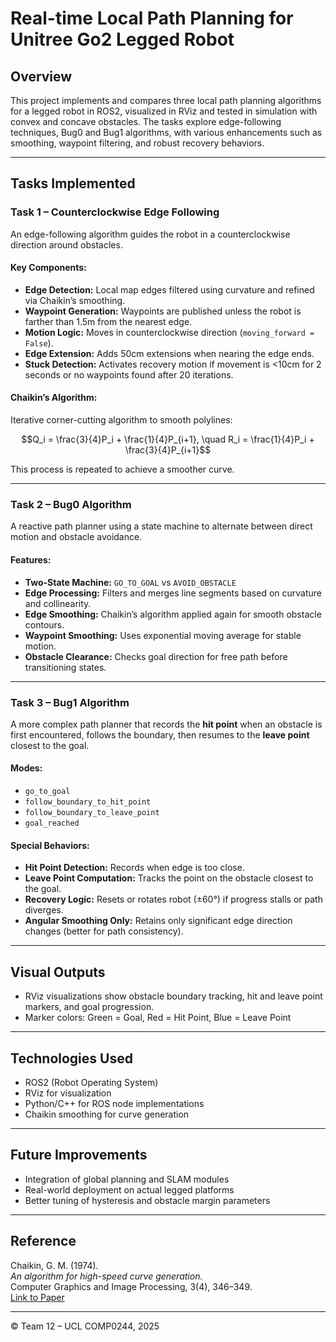 # Real-time Local Path Planning for Unitree Go2 Legged Robot

## Overview

This project implements and compares three local path planning algorithms for a legged robot in ROS2, visualized in RViz and tested in simulation with convex and concave obstacles. The tasks explore edge-following techniques, Bug0 and Bug1 algorithms, with various enhancements such as smoothing, waypoint filtering, and robust recovery behaviors.

---

## Tasks Implemented

### Task 1 – Counterclockwise Edge Following

An edge-following algorithm guides the robot in a counterclockwise direction around obstacles.

#### Key Components:
- **Edge Detection:** Local map edges filtered using curvature and refined via Chaikin’s smoothing.
- **Waypoint Generation:** Waypoints are published unless the robot is farther than 1.5m from the nearest edge.
- **Motion Logic:** Moves in counterclockwise direction (`moving_forward = False`).
- **Edge Extension:** Adds 50cm extensions when nearing the edge ends.
- **Stuck Detection:** Activates recovery motion if movement is <10cm for 2 seconds or no waypoints found after 20 iterations.

#### Chaikin’s Algorithm:
Iterative corner-cutting algorithm to smooth polylines:
```math
Q_i = \frac{3}{4}P_i + \frac{1}{4}P_{i+1}, \quad R_i = \frac{1}{4}P_i + \frac{3}{4}P_{i+1}
```
This process is repeated to achieve a smoother curve.

---

### Task 2 – Bug0 Algorithm

A reactive path planner using a state machine to alternate between direct motion and obstacle avoidance.

#### Features:
- **Two-State Machine:** `GO_TO_GOAL` vs `AVOID_OBSTACLE`
- **Edge Processing:** Filters and merges line segments based on curvature and collinearity.
- **Edge Smoothing:** Chaikin’s algorithm applied again for smooth obstacle contours.
- **Waypoint Smoothing:** Uses exponential moving average for stable motion.
- **Obstacle Clearance:** Checks goal direction for free path before transitioning states.

---

### Task 3 – Bug1 Algorithm

A more complex path planner that records the **hit point** when an obstacle is first encountered, follows the boundary, then resumes to the **leave point** closest to the goal.

#### Modes:
- `go_to_goal`
- `follow_boundary_to_hit_point`
- `follow_boundary_to_leave_point`
- `goal_reached`

#### Special Behaviors:
- **Hit Point Detection:** Records when edge is too close.
- **Leave Point Computation:** Tracks the point on the obstacle closest to the goal.
- **Recovery Logic:** Resets or rotates robot (±60°) if progress stalls or path diverges.
- **Angular Smoothing Only:** Retains only significant edge direction changes (better for path consistency).

---

## Visual Outputs

- RViz visualizations show obstacle boundary tracking, hit and leave point markers, and goal progression.
- Marker colors: Green = Goal, Red = Hit Point, Blue = Leave Point

---

## Technologies Used

- ROS2 (Robot Operating System)
- RViz for visualization
- Python/C++ for ROS node implementations
- Chaikin smoothing for curve generation

---

## Future Improvements

- Integration of global planning and SLAM modules
- Real-world deployment on actual legged platforms
- Better tuning of hysteresis and obstacle margin parameters

---

## Reference

Chaikin, G. M. (1974).  
*An algorithm for high-speed curve generation.*  
Computer Graphics and Image Processing, 3(4), 346–349.  
[Link to Paper](https://www.sciencedirect.com/science/article/pii/0146664X74900288)

---

© Team 12 – UCL COMP0244, 2025

